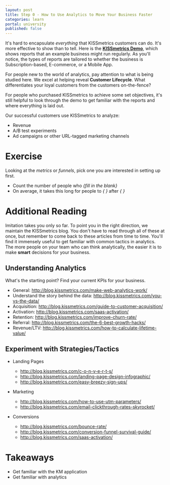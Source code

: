 ```yaml
---
layout: post
title: Step 0 - How to Use Analytics to Move Your Business Faster
categories: learn
portal: university
published: false
---
```

It's hard to encapsulate *everything* that KISSmetrics customers can do. It's more effective to show than to tell. Here is the **[KISSmetrics Demo][demo]**, which shows reports that an example business might run regularly. As you'll notice, the types of reports are tailored to whether the business is Subscription-based, E-commerce, or a Mobile App.

For people new to the world of analytics, pay attention to what is being studied here. We excel at helping reveal **Customer Lifecycle**. What differentiates your loyal customers from the customers on-the-fence?

For people who purchased KISSmetrics to achieve some set objectives, it's still helpful to look through the demo to get familiar with the reports and where everything is laid out.

Our successful customers use KISSmetrics to analyze:

* Revenue
* A/B test experiments
* Ad campaigns or other URL-tagged marketing channels

# Exercise

Looking at the *metrics* or *funnels*, pick one you are interested in setting up first.

* Count the number of people who *{fill in the blank}*
* On average, it takes this long for people to *{ }* after *{ }*

# Additional Reading

Imitation takes you only so far. To point you in the right direction, we maintain the KISSmetrics blog. You don't have to read through all of these at once, but remember to come back to these articles from time to time. You'll find it immensely useful to get familiar with common tactics in analytics. The more people on your team who can think analytically, the easier it is to make **smart** decisions for your business.

## Understanding Analytics
What's the starting point? Find your current KPIs for your business.

* General: http://blog.kissmetrics.com/make-web-analytics-work/
* Understand the story behind the data: http://blog.kissmetrics.com/you-vs-the-data/
* Acquisition: http://blog.kissmetrics.com/guide-to-customer-acquisition/
* Activation: http://blog.kissmetrics.com/saas-activation/
* Retention: http://blog.kissmetrics.com/improve-churn-rate/
* Referral: http://blog.kissmetrics.com/the-6-best-growth-hacks/
* Revenue/LTV: http://blog.kissmetrics.com/how-to-calculate-lifetime-value/

## Experiment with Strategies/Tactics

* Landing Pages
  * http://blog.kissmetrics.com/c-o-n-v-e-r-t-s/
  * http://blog.kissmetrics.com/landing-page-design-infographic/
  * http://blog.kissmetrics.com/easy-breezy-sign-ups/

* Marketing
  * http://blog.kissmetrics.com/how-to-use-utm-parameters/
  * http://blog.kissmetrics.com/email-clickthrough-rates-skyrocket/

* Conversions
  * http://blog.kissmetrics.com/bounce-rate/
  * http://blog.kissmetrics.com/conversion-funnel-survival-guide/
  * http://blog.kissmetrics.com/saas-activation/

# Takeaways

* Get familiar with the KM application
* Get familiar with analytics

[demo]: https://app.kissmetrics.com/demo
[blog]: http://blog.kissmetrics.com
[avinash]: http://www.kaushik.net/avinash/
